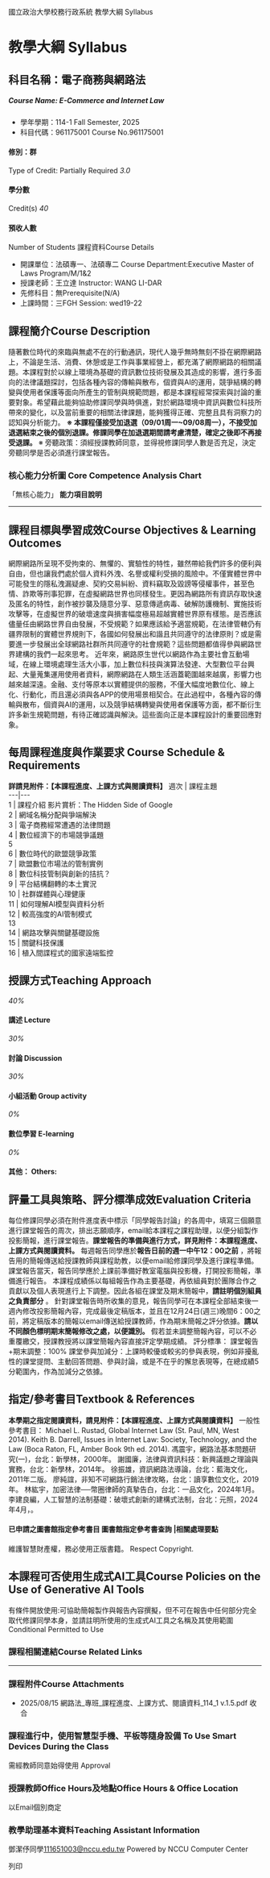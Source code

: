 國立政治大學校務行政系統 教學大綱 Syllabus
# 教學大綱 Syllabus
##  科目名稱：電子商務與網路法
#####  Course Name: E-Commerce and Internet Law
  * 學年學期：114-1 Fall Semester, 2025 
  * 科目代碼：961175001 Course No.961175001


#### 修別：群
Type of Credit: Partially Required 
_3.0_
#### 學分數
Credit(s)
_40_
#### 預收人數
Number of Students
課程資料Course Details
  * 開課單位：法碩專一、法碩專二 Course Department:Executive Master of Laws Program/M/1&2 
  * 授課老師：王立達 Instructor: WANG LI-DAR 
  * 先修科目：無Prerequisite(N/A)
  * 上課時間：三FGH Session: wed19-22


##  課程簡介Course Description
隨著數位時代的來臨與無處不在的行動通訊，現代人幾乎無時無刻不掛在網際網路上，不論是生活、消費、休憩或是工作與事業經營上，都充滿了網際網路的相關議題。本課程對於以線上環境為基礎的資訊數位技術發展及其造成的影響，進行多面向的法律議題探討，包括各種內容的傳輸與散布，個資與AI的運用，競爭結構的轉變與使用者保護等面向所產生的管制與規範問題，都是本課程經常探索與討論的重要對象。希望藉此能夠協助修課同學與時俱進，對於網路環境中資訊與數位科技所帶來的變化，以及當前重要的相關法律課題，能夠獲得正確、完整且具有洞察力的認知與分析能力。
**※ 本課程僅接受加退選（09/01周一~09/08周一），不接受加退選結束之後的個別退課。修課同學在加退選期間請考慮清楚，確定之後即不再接受退課。**
※ 旁聽政策：須經授課教師同意，並得視修課同學人數是否充足，決定旁聽同學是否必須進行課堂報告。
###  核心能力分析圖 Core Competence Analysis Chart
「無核心能力」 
**能力項目說明**
* * *
##  課程目標與學習成效Course Objectives & Learning Outcomes 
網際網路所呈現不受拘束的、無懼的、實驗性的特性，雖然帶給我們許多的便利與自由，但也讓我們處於個人資料外洩、名譽或權利受損的風險中。不僅實體世界中可能發生的隱私洩漏疑慮、契約交易糾紛、資料竊取及毀謗等侵權事件，甚至色情、詐欺等刑事犯罪，在虛擬網路世界也同樣發生。更因為網路所有資訊存取快速及匿名的特性，創作被抄襲及隨意分享、惡意傳遞病毒、破解防護機制、實施技術攻擊等，在虛擬世界的破壞速度與損害幅度極易超越實體世界原有樣態。是否應該儘量任由網路世界自由發展，不受規範？如果應該給予適當規範，在法律管轄仍有疆界限制的實體世界規則下，各國如何發展出和諧且共同遵守的法律原則？或是需要進一步發展出全球網路社群所共同遵守的社會規範？這些問題都值得參與網路世界建構的我們一起來思考。
近年來，網路原生世代以網路作為主要社會互動場域，在線上環境處理生活大小事，加上數位科技與演算法發達、大型數位平台興起、大量蒐集運用使用者資料，網際網路在人類生活涵蓋範圍越來越廣，影響力也越來越深遠。金融、支付等原本以實體提供的服務，不僅大幅度地數位化、線上化、行動化，而且還必須與各APP的使用場景相契合。在此過程中，各種內容的傳輸與散布，個資與AI的運用，以及競爭結構轉變與使用者保護等方面，都不斷衍生許多新生規範問題，有待正確認識與解決。這些面向正是本課程設計的重要回應對象。
##  每周課程進度與作業要求 Course Schedule & Requirements
**詳請見附件：【本課程進度、上課方式與閱讀資料】**
週次 |  課程主題  
---|---  
1 |  課程介紹 影片賞析：The Hidden Side of Google  
2 |  網域名稱分配與爭端解決  
3 |  電子商務經常遭遇的法律問題  
4 |  數位經濟下的市場競爭議題  
5  
6 |  數位時代的歐盟競爭政策  
7 |  歐盟數位市場法的管制實例  
8 |  數位科技管制與創新的拮抗？  
9 |  平台結構翻轉的本土實況  
10 |  社群媒體與心理健康  
11 |  如何理解AI模型與資料分析  
12 |  較高強度的AI管制模式  
13  
14 |  網路攻擊與關鍵基礎設施  
15 |  關鍵科技保護  
16 |  植入間諜程式的國家遠端監控  
##  授課方式Teaching Approach
_40%_
####  講述 Lecture
_30%_
####  討論 Discussion
_30%_
####  小組活動 Group activity
_0%_
####  數位學習 E-learning
_0%_
####  其他： Others:
##  評量工具與策略、評分標準成效Evaluation Criteria
每位修課同學必須在附件進度表中標示「同學報告討論」的各周中，填寫三個願意進行課堂報告的周次，排出志願順序，email給本課程之課程助理，以便分組製作投影簡報，進行課堂報告。**課堂報告的準備與進行方式，詳見附件：本課程進度、上課方式與閱讀資料。**
每週報告同學應於**報告日前的週一中午12：00之前** ，將報告用的簡報傳送給授課教師與課程助教，以便email給修課同學及進行課程準備。課堂報告當天，報告同學應於上課前準備好教室電腦與投影機，打開投影簡報，準備進行報告。
本課程成績係以每組報告作為主要基礎，再依組員對於團隊合作之貢獻以及個人表現進行上下調整。因此各組在課堂及期末簡報中，**請註明個別組員之負責部分** 。
針對課堂報告時所收集的意見，報告同學可在本課程全部結束後一週內修改投影簡報內容，完成最後定稿版本，並且在12月24日(週三)晚間6：00之前，將定稿版本的簡報以email傳送給授課教師，作為期末簡報之評分依據。**請以不同顏色標明期末簡報修改之處，以便識別。** 假若並未調整簡報內容，可以不必重覆繳交，授課教授將以課堂簡報內容直接評定學期成績。
評分標準：
課堂報告+期末調整：100%
課堂參與加減分：上課時較優或較劣的參與表現，例如非擾亂性的課堂提問、主動回答問題、參與討論，或是不在乎的懈怠表現等，在總成績5分範圍內，作為加減分之依據。
##  指定/參考書目Textbook & References
**本學期之指定閱讀資料，請見附件：【本課程進度、上課方式與閱讀資料】**
一般性參考書目：
Michael L. Rustad, Global Internet Law (St. Paul, MN, West 2014).
Keith B. Darrell, Issues in Internet Law: Society, Technology, and the Law (Boca Raton, FL, Amber Book 9th ed. 2014).
馮震宇，網路法基本問題研究(一)，台北：新學林，2000年。
謝國廉，法律與資訊科技：新興議題之理論與實務，台北：新學林，2014年。
徐振雄，資訊網路法導論，台北：藍海文化，2011年二版。
廖純誼，非知不可網路行銷法律攻略，台北：讀享數位文化，2019年。
林紘宇，加密法律──幣圈律師的真摯告白，台北：一品文化，2024年1月。
李建良編，人工智慧的法制基礎：破壞式創新的建構式法制，台北：元照，2024年4月，。
####  已申請之圖書館指定參考書目  圖書館指定參考書查詢 |相關處理要點
維護智慧財產權，務必使用正版書籍。 Respect Copyright.
##  本課程可否使用生成式AI工具Course Policies on the Use of Generative AI Tools
有條件開放使用:可協助簡報製作與報告內容撰擬，但不可在報告中任何部分完全取代修課同學本身，並請註明所使用的生成式AI工具之名稱及其使用範圍 Conditional Permitted to Use 
###  課程相關連結Course Related Links
* * *
###  課程附件Course Attachments
  * 2025/08/15 網路法_專班_課程進度、上課方式、閱讀資料_114_1 v.1.5.pdf  收合 


###  課程進行中，使用智慧型手機、平板等隨身設備 To Use Smart Devices During the Class
需經教師同意始得使用  Approval
###  授課教師Office Hours及地點Office Hours & Office Location
以Email個別商定
###  教學助理基本資料Teaching Assistant Information
鄧潔伃同學<111651003@nccu.edu.tw>
Powered by NCCU Computer Center
  
列印
